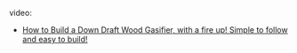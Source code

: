 video:
- [How to Build a Down Draft Wood Gasifier, with a fire up! Simple to follow and easy to build!](https://youtu.be/MTDzdzPv9Lk)
